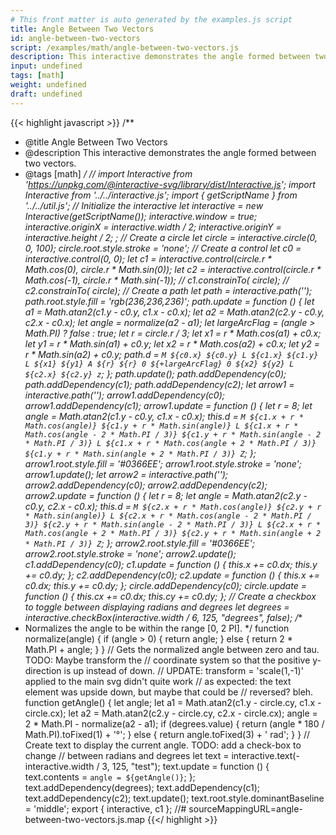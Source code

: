 ```yaml
---
# This front matter is auto generated by the examples.js script
title: Angle Between Two Vectors
id: angle-between-two-vectors
script: /examples/math/angle-between-two-vectors.js
description: This interactive demonstrates the angle formed between two vectors.
input: undefined
tags: [math]
weight: undefined
draft: undefined
---
```


{{< highlight javascript >}}
/**
* @title Angle Between Two Vectors
* @description This interactive demonstrates the angle formed between two vectors.
* @tags [math]
*/
// import Interactive from 'https://unpkg.com/@interactive-svg/library/dist/Interactive.js';
import Interactive from '../../interactive.js';
import { getScriptName } from '../../util.js';
// Initialize the interactive
let interactive = new Interactive(getScriptName());
interactive.window = true;
interactive.originX = interactive.width / 2;
interactive.originY = interactive.height / 2;
;
// Create a circle
let circle = interactive.circle(0, 0, 100);
circle.root.style.stroke = 'none';
// Create a control
let c0 = interactive.control(0, 0);
let c1 = interactive.control(circle.r * Math.cos(0), circle.r * Math.sin(0));
let c2 = interactive.control(circle.r * Math.cos(-1), circle.r * Math.sin(-1));
// c1.constrainTo( circle);
// c2.constrainTo( circle);
// Create a path
let path = interactive.path('');
path.root.style.fill = 'rgb(236,236,236)';
path.update = function () {
    let a1 = Math.atan2(c1.y - c0.y, c1.x - c0.x);
    let a2 = Math.atan2(c2.y - c0.y, c2.x - c0.x);
    let angle = normalize(a2 - a1);
    let largeArcFlag = (angle > Math.PI) ? false : true;
    let r = circle.r / 3;
    let x1 = r * Math.cos(a1) + c0.x;
    let y1 = r * Math.sin(a1) + c0.y;
    let x2 = r * Math.cos(a2) + c0.x;
    let y2 = r * Math.sin(a2) + c0.y;
    path.d = `M ${c0.x} ${c0.y}
            L ${c1.x} ${c1.y}
            L ${x1} ${y1}
            A ${r} ${r} 0 ${+largeArcFlag} 0 ${x2} ${y2}
            L ${c2.x} ${c2.y}
            z`;
};
path.update();
path.addDependency(c0);
path.addDependency(c1);
path.addDependency(c2);
let arrow1 = interactive.path('');
arrow1.addDependency(c0);
arrow1.addDependency(c1);
arrow1.update = function () {
    let r = 8;
    let angle = Math.atan2(c1.y - c0.y, c1.x - c0.x);
    this.d = `M ${c1.x + r * Math.cos(angle)} ${c1.y + r * Math.sin(angle)}
  L ${c1.x + r * Math.cos(angle - 2 * Math.PI / 3)} ${c1.y + r * Math.sin(angle - 2 * Math.PI / 3)}
  L ${c1.x + r * Math.cos(angle + 2 * Math.PI / 3)} ${c1.y + r * Math.sin(angle + 2 * Math.PI / 3)}
            Z`;
};
arrow1.root.style.fill = '#0366EE';
arrow1.root.style.stroke = 'none';
arrow1.update();
let arrow2 = interactive.path('');
arrow2.addDependency(c0);
arrow2.addDependency(c2);
arrow2.update = function () {
    let r = 8;
    let angle = Math.atan2(c2.y - c0.y, c2.x - c0.x);
    this.d = `M ${c2.x + r * Math.cos(angle)} ${c2.y + r * Math.sin(angle)}
  L ${c2.x + r * Math.cos(angle - 2 * Math.PI / 3)} ${c2.y + r * Math.sin(angle - 2 * Math.PI / 3)}
  L ${c2.x + r * Math.cos(angle + 2 * Math.PI / 3)} ${c2.y + r * Math.sin(angle + 2 * Math.PI / 3)}
            Z`;
};
arrow2.root.style.fill = '#0366EE';
arrow2.root.style.stroke = 'none';
arrow2.update();
c1.addDependency(c0);
c1.update = function () {
    this.x += c0.dx;
    this.y += c0.dy;
};
c2.addDependency(c0);
c2.update = function () {
    this.x += c0.dx;
    this.y += c0.dy;
};
circle.addDependency(c0);
circle.update = function () {
    this.cx += c0.dx;
    this.cy += c0.dy;
};
// Create a checkbox to toggle between displaying radians and degrees
let degrees = interactive.checkBox(interactive.width / 6, 125, "degrees", false);
/**
* Normalizes the angle to be within the range [0, 2 PI].
*/
function normalize(angle) {
    if (angle > 0) {
        return angle;
    }
    else {
        return 2 * Math.PI + angle;
    }
}
// Gets the normalized angle between zero and tau. TODO: Maybe transform the
// coordinate system so that the positive y-direction is up instead of down.
// UPDATE: transform = 'scale(1,-1)' applied to the main svg  didn't quite work
// as expected: the text element was upside down, but maybe that could be
// reversed? bleh.
function getAngle() {
    let angle;
    let a1 = Math.atan2(c1.y - circle.cy, c1.x - circle.cx);
    let a2 = Math.atan2(c2.y - circle.cy, c2.x - circle.cx);
    angle = 2 * Math.PI - normalize(a2 - a1);
    if (degrees.value) {
        return (angle * 180 / Math.PI).toFixed(1) + '°';
    }
    else {
        return angle.toFixed(3) + ' rad';
    }
}
// Create text to display the current angle. TODO: add a check-box to change
// between radians and degrees
let text = interactive.text(-interactive.width / 3, 125, "test");
text.update = function () {
    text.contents = `angle = ${getAngle()}`;
};
text.addDependency(degrees);
text.addDependency(c1);
text.addDependency(c2);
text.update();
text.root.style.dominantBaseline = 'middle';
export { interactive, c1 };
//# sourceMappingURL=angle-between-two-vectors.js.map
{{</ highlight >}}

